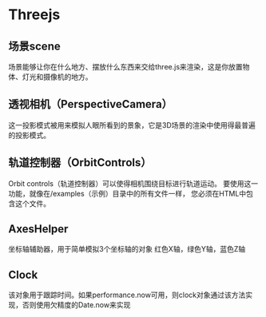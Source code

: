 # Threejs

## 场景scene
场景能够让你在什么地方、摆放什么东西来交给three.js来渲染，这是你放置物体、灯光和摄像机的地方。

## 透视相机（PerspectiveCamera）
这一投影模式被用来模拟人眼所看到的景象，它是3D场景的渲染中使用得最普遍的投影模式。

## 轨道控制器（OrbitControls）
Orbit controls（轨道控制器）可以使得相机围绕目标进行轨道运动。
要使用这一功能，就像在/examples（示例）目录中的所有文件一样， 您必须在HTML中包含这个文件。

## AxesHelper
坐标轴辅助器，用于简单模拟3个坐标轴的对象
红色X轴，绿色Y轴，蓝色Z轴

## Clock
该对象用于跟踪时间。如果performance.now可用，则clock对象通过该方法实现，否则使用欠精度的Date.now来实现